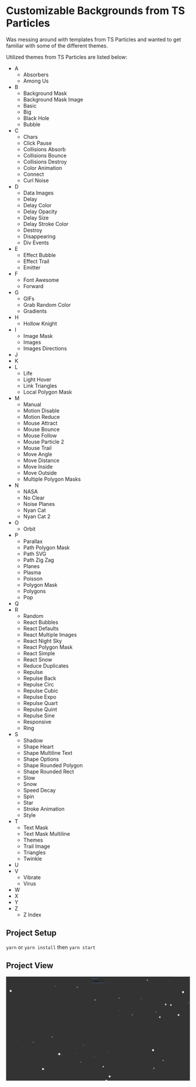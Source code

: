 # Customizable Backgrounds from TS Particles

Was messing around with templates from TS Particles and wanted to get familiar with some of the different themes.

Utilized themes from TS Particles are listed below:

- A
  - Absorbers
  - Among Us
- B
  - Background Mask
  - Background Mask Image
  - Basic
  - Big
  - Black Hole
  - Bubble
- C
  <!-- - Cards -->
  - Chars
  <!-- - Click Confetti -->
  - Click Pause
  - Collisions Absorb
  - Collisions Bounce
  - Collisions Destroy
  - Color Animation
  - Connect
  - Curl Noise
- D
  - Data Images
  - Delay
  - Delay Color
  - Delay Opacity
  - Delay Size
  - Delay Stroke Color
  - Destroy
  - Disappearing
  - Div Events
- E
  - Effect Bubble
  - Effect Trail
  - Emitter
  <!-- - Emitter Absorb
  - Emitter Angled
  - Emitter Images
  - Emitter Image Shape -->
  <!-- - Emitter Paths
  - Emitter Shapes
  - Emitter Spawn Color
  - Emitter Text Shape
  - Emitter Text Stroke Shape -->
- F
  <!-- - Fireworks -->
  <!-- - Fireworks 2 -->
  - Font Awesome
  - Forward
- G
  - GIFs
  - Grab Random Color
  - Gradients
  <!-- - Gravity
  - Growing -->
- H
  <!-- - Hexagon Path -->
  - Hollow Knight
  <!-- - Hyperspace -->
- I
  - Image Mask
  - Images
  - Images Directions
  <!-- - Infection -->
- J
- K
- L
  - Life
  - Light Hover
  - Link Triangles
  - Local Polygon Mask
- M
  - Manual
  - Motion Disable
  - Motion Reduce
  - Mouse Attract
  - Mouse Bounce
  - Mouse Follow
  <!-- - Mouse Particle -->
  - Mouse Particle 2
  - Mouse Trail
  <!-- - Mouse Trail Noise -->
  - Move Angle
  - Move Distance
  - Move Inside
  - Move Outside
  <!-- - Multiple Click Emitters -->
  - Multiple Polygon Masks
- N
  - NASA
  - No Clear
  - Noise Planes
  - Nyan Cat
  - Nyan Cat 2
- O
  - Orbit
- P
  - Parallax
  - Path Polygon Mask
  - Path SVG
  - Path Zig Zag
  - Planes
  - Plasma
  - Poisson
  - Polygon Mask
  - Polygons
  - Pop
- Q
- R
  - Random
  - React Bubbles
  - React Defaults
  - React Multiple Images
  - React Night Sky
  - React Polygon Mask
  - React Simple
  - React Snow
  - Reduce Duplicates
  - Repulse
  - Repulse Back
  - Repulse Circ
  - Repulse Cubic
  - Repulse Expo
  - Repulse Quart
  - Repulse Quint
  - Repulse Sine
  - Responsive
  - Ring
- S
  <!-- - Sea Anemone -->
  - Shadow
  <!-- - Shape Arrow -->
  <!-- - Shape Cog -->
  <!-- - Shape Emoji -->
  - Shape Heart
  - Shape Multiline Text
  - Shape Options
  <!-- - Shape Path -->
  - Shape Rounded Polygon
  - Shape Rounded Rect
  <!-- - Shape Spiral -->
  - Slow
  - Snow
  <!-- - Sounds Audio
  - Sounds Loop
  - Sounds Melodies
  - Sounds Melody Loop -->
  <!-- - Sounds Notes -->
  - Speed Decay
  - Spin
  - Star
  - Stroke Animation
  - Style
  <!-- - SVG Replace -->
- T
  <!-- - Test -->
  - Text Mask
  - Text Mask Multiline
  - Themes
  <!-- - Tilt -->
  <!-- - Trail -->
  - Trail Image
  - Triangles
  - Twinkle
- U
- V
  - Vibrate
  - Virus
- W
  <!-- - Warp -->
  <!-- - Wobble -->
- X
- Y
- Z
  - Z Index

## Project Setup

`yarn` or `yarn install`
then
`yarn start`

## Project View

![Screenshot](screenshot.png)
